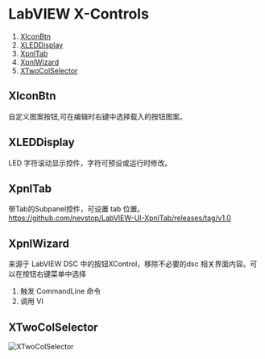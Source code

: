 LabVIEW X-Controls
========================================

 1. [XIconBtn](https://github.com/nevstop/LabVIEW-UI-XCtl/#xiconbtn)
 2. [XLEDDisplay](https://github.com/nevstop/LabVIEW-UI-XCtl/#xleddisplay)
 3. [XpnlTab](https://github.com/nevstop/LabVIEW-UI-XCtl/#xpnltab)
 4. [XpnlWizard](https://github.com/nevstop/LabVIEW-UI-XCtl/#xpnlwizard)
 5. [XTwoColSelector](https://github.com/nevstop/LabVIEW-UI-XCtl/#xtwocolselector)

XIconBtn
-----------------
自定义图案按钮,可在编辑时右键中选择载入的按钮图案。

XLEDDisplay
-----------------
LED 字符滚动显示控件，字符可预设或运行时修改。

XpnlTab
-----------------
带Tab的Subpanel控件，可设置 tab 位置。  
https://github.com/nevstop/LabVIEW-UI-XpnlTab/releases/tag/v1.0

XpnlWizard
-----------------
来源于 LabVIEW DSC 中的按钮XControl，移除不必要的dsc 相关界面内容。可以在按钮右键菜单中选择  
 1. 触发 CommandLine 命令
 2. 调用 VI
 
XTwoColSelector
-----------------  
![XTwoColSelector](https://github.com/nevstop/LabVIEW-UI-XCtl/blob/master/XTwoColSelector/_img/2017-11-26_212921.png?raw=true)
